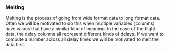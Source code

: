  ### Melting 
 
 Melting is the process of going from wide format data to long format data. Often we will be motivated to do this when multiple variables (columns) have values that have a similar kind of meaning. In the case of the flight data, the delay columns all represent different kinds of delays. If we want to compute a number across all delay times we will be motivated to melt the data first. 
